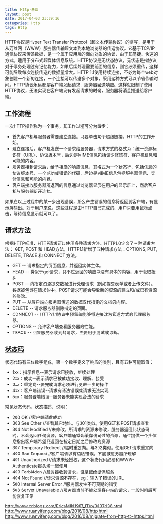 ```yaml
---
title: Http-基础
layout: post
date: 2017-04-03 23:39:16
categories: Http
tags: Http
---
```


HTTP协议是Hyper Text Transfer Protocol（超文本传输协议）的缩写，是用于从万维网（WWW）服务器传输超文本到本地浏览器的传送协议。它基于TCP/IP通信协议来传递数据，是一个属于应用层的面向对象的协议，由于其简捷、快速的方式，适用于分布式超媒体信息系统。HTTP协议是无状态协议，无状态是指协议对于事务处理没有记忆能力，如果后续处理需要前面的信息，则它必须重传，这样可能导致每次连接传送的数据量增大。HTTP 1.1使用持续连接，不必为每个web对象创建一个新的连接，一个连接可以传送多个对象，采用这种方式可以节省传输时间。HTTP协议永远都是客户端发起请求，服务器回送响应。这样就限制了使用HTTP协议，无法实现在客户端没有发起请求的时候，服务器将消息推送给客户端。

## 工作流程

一次HTTP操作称为一个事务，其工作过程可分为四步：

- 首先客户机与服务器需要建立连接。只要单击某个超级链接，HTTP的工作开始。
- 建立连接后，客户机发送一个请求给服务器，请求方式的格式为：统一资源标识符（URL）、协议版本号，后边是MIME信息包括请求修饰符、客户机信息和可能的内容。
- 服务器接到请求后，给予相应的响应信息，其格式为一个状态行，包括信息的协议版本号、一个成功或错误的代码，后边是MIME信息包括服务器信息、实体信息和可能的内容。
- 客户端接收服务器所返回的信息通过浏览器显示在用户的显示屏上，然后客户机与服务器断开连接。

如果在以上过程中的某一步出现错误，那么产生错误的信息将返回到客户端，有显示屏输出。对于用户来说，这些过程是由HTTP自己完成的，用户只要用鼠标点击，等待信息显示就可以了。

## 请求方法

根据HTTP标准，HTTP请求可以使用多种请求方法。HTTP1.0定义了三种请求方法： GET, POST 和 HEAD方法。HTTP1.1新增了五种请求方法：OPTIONS, PUT, DELETE, TRACE 和 CONNECT 方法。

- GET      -- 请求指定的页面信息，并返回实体主体。
- HEAD     -- 类似于get请求，只不过返回的响应中没有具体的内容，用于获取报头
- POST     -- 向指定资源提交数据进行处理请求（例如提交表单或者上传文件）。数据被包含在请求体中。POST请求可能会导致新的资源的建立和/或已有资源的修改。
- PUT      -- 从客户端向服务器传送的数据取代指定的文档的内容。
- DELETE   -- 请求服务器删除指定的页面。
- CONNECT  -- HTTP/1.1协议中预留给能够将连接改为管道方式的代理服务器。
- OPTIONS  -- 允许客户端查看服务器的性能。
- TRACE    -- 回显服务器收到的请求，主要用于测试或诊断。


## [状态码](http://www.runoob.com/http/http-status-codes.html)

状态代码有三位数字组成，第一个数字定义了响应的类别，且有五种可能取值：

- 1xx：指示信息--表示请求已接收，继续处理
- 2xx：成功--表示请求已被成功接收、理解、接受
- 3xx：重定向--要完成请求必须进行更进一步的操作
- 4xx：客户端错误--请求有语法错误或请求无法实现
- 5xx：服务器端错误--服务器未能实现合法的请求

常见状态代码、状态描述、说明：

- 200 OK  //客户端请求成功
- 303 See Other  //查看其它地址。与301类似。使用GET和POST请求查看
- 304 Not Modified  //未修改。所请求的资源未修改，服务器返回此状态码时，不会返回任何资源。客户端通常会缓存访问过的资源，通过提供一个头信息指出客户端希望只返回在指定日期之后修改的资源
- 307 Temporary Redirect  //临时重定向。与302类似。使用GET请求重定向
- 400 Bad Request  //客户端请求有语法错误，不能被服务器所理解
- 401 Unauthorized //请求未经授权，这个状态代码必须和WWW-Authenticate报头域一起使用 
- 403 Forbidden  //服务器收到请求，但是拒绝提供服务
- 404 Not Found  //请求资源不存在，eg：输入了错误的URL
- 500 Internal Server Error  //服务器发生不可预期的错误
- 503 Server Unavailable  //服务器当前不能处理客户端的请求，一段时间后可能恢复正常



http://www.cnblogs.com/EricaMIN1987_IT/p/3837436.html
http://www.ruanyifeng.com/blog/2016/08/http.html
http://www.ruanyifeng.com/blog/2016/08/migrate-from-http-to-https.html
